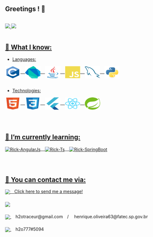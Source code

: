 ## Greetings ! 👋

<br>

<div>
  <a href="https://github.com/ricksoliveira">
  <img height="180em" src="https://github-readme-stats.vercel.app/api?username=ricksoliveira&show_icons=true&theme=tokyonight&include_all_commits=true&count_private=true"/>
  <img height="180em" src="https://github-readme-stats.vercel.app/api/top-langs/?username=ricksoliveira&layout=compact&langs_count=7&theme=tokyonight"/>
</div>
  
<br>

## 🧠 What I know:
  
  
- Languages:
  
<div style="display: inline_block">
  <img align="center" alt="Rick-C" height="40" width="50" src="https://raw.githubusercontent.com/devicons/devicon/master/icons/c/c-original.svg">
  &ensp;
  <img align="center" alt="Rick-Dart" height="40" width="50" src="https://raw.githubusercontent.com/devicons/devicon/master/icons/dart/dart-original.svg">
  &ensp;
  <img align="center" alt="Rick-Java" height="40" width="50" src="https://raw.githubusercontent.com/devicons/devicon/master/icons/java/java-original.svg">
  &ensp;
  <img align="center" alt="Rick-Js" height="40" width="50" src="https://raw.githubusercontent.com/devicons/devicon/master/icons/javascript/javascript-plain.svg">
  &ensp;
  <img align="center" alt="Rick-SQL" height="40" width="50" src="https://raw.githubusercontent.com/devicons/devicon/master/icons/mysql/mysql-plain.svg">
  &ensp;
  <img align="center" alt="Rick-Python" height="40" width="50" src="https://raw.githubusercontent.com/devicons/devicon/master/icons/python/python-original.svg">
</div>

<br>
  
- Technologies:
  
<div style="display: inline_block">
  <img align="center" alt="Rick-HTML" height="40" width="50" src="https://raw.githubusercontent.com/devicons/devicon/master/icons/html5/html5-original.svg">
  &ensp;
  <img align="center" alt="Rick-CSS" height="40" width="50" src="https://raw.githubusercontent.com/devicons/devicon/master/icons/css3/css3-original.svg">
  &ensp;
  <img align="center" alt="Rick-Flutter" height="40" width="50" src="https://raw.githubusercontent.com/devicons/devicon/master/icons/flutter/flutter-original.svg">
  &ensp;
  <img align="center" alt="Rick-React" height="40" width="50" src="https://raw.githubusercontent.com/devicons/devicon/master/icons/react/react-original.svg">
  &ensp;
  <img align="center" alt="Rick-SpringBoot" height="40" width="50" src="https://raw.githubusercontent.com/devicons/devicon/master/icons/spring/spring-original.svg">
</div>
  
<br><br>

## 🌱 I’m currently learning:
  
<div style="display: inline_block">
  <img align="center" height="30" alt="Rick-AngularJs" src="https://img.shields.io/badge/Angular-DD0031?style=for-the-badge&logo=angular&logoColor=white">
  &ensp;
  <img align="center" height="30" alt="Rick-Ts" src="https://img.shields.io/badge/TypeScript-007ACC?style=for-the-badge&logo=typescript&logoColor=white">
  &ensp;
  <img align="center" height="30" alt="Rick-SpringBoot" src="https://img.shields.io/badge/Spring-6DB33F?style=for-the-badge&logo=spring&logoColor=white">
</div>

<br><br>

## 📧 You can contact me via:
  
  
<a href="https://wa.link/aaqfwp" target="_blank">
  <img src="https://img.shields.io/badge/WhatsApp-25D366?style=for-the-badge&logo=whatsapp&logoColor=white" align="center">&emsp;Click here to send me a message!
</a>
  
###
  
<a href="http://www.linkedin.com/in/ricksoliveira" target="_blank">
  <img src="https://img.shields.io/badge/LinkedIn-0077B5?style=for-the-badge&logo=linkedin&logoColor=white" align="center">
</a>

###
  
<a href="#">
  <img src="https://img.shields.io/badge/Gmail-D14836?style=for-the-badge&logo=gmail&logoColor=white" align="center">
</a>&emsp;h2otraceur@gmail.com&emsp;/&emsp; henrique.oliveira63@fatec.sp.gov.br
  
###
  
<a href="#">
  <img src="https://img.shields.io/badge/Discord-7289DA?style=for-the-badge&logo=discord&logoColor=white" align="center">
</a>&emsp;h2o777#5094
